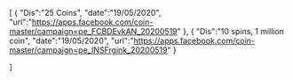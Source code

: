 [
  {
    "Dis":"25 Coins",
    "date":"19/05/2020",
    "url":"https://apps.facebook.com/coin-master/campaign=pe_FCBDEvkAN_20200519"
  },
  {
    "Dis":"10 spins, 1 million coin",
    "date":"19/05/2020",
    "url":"https://apps.facebook.com/coin-master/campaign=pe_INSFrgjnk_20200519"
  }
  
]
